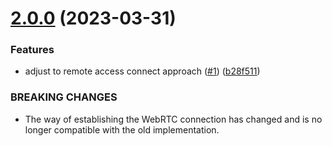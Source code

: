 # [2.0.0](https://github.com/SoftwareAG/cumulocity-webrtc-webcam-plugin/compare/v1.0.0...v2.0.0) (2023-03-31)


### Features

* adjust to remote access connect approach ([#1](https://github.com/SoftwareAG/cumulocity-webrtc-webcam-plugin/issues/1)) ([b28f511](https://github.com/SoftwareAG/cumulocity-webrtc-webcam-plugin/commit/b28f511cc6f57379438469452bfdc281483337dd))


### BREAKING CHANGES

* The way of establishing the WebRTC connection has changed and is no longer compatible with the old implementation.
